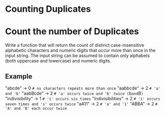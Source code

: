 
# Counting Duplicates 

# Count the number of Duplicates

Write a function that will return the count of distinct case-insensitive alphabetic characters and numeric digits that occur more than once in the input string. The input string can be assumed to contain only alphabets (both uppercase and lowercase) and numeric digits.

## Example

"abcde" -> 0 `# no characters repeats more than once`
"aabbcde" -> 2 `# 'a' and 'b'`
"aabBcde" -> 2 `# 'a' occurs twice and 'b' twice (`b` and `B`)`
"indivisibility" -> 1 `# 'i' occurs six times`
"Indivisibilities" -> 2 `# 'i' occurs seven times and 's' occurs twice`
"aA11" -> 2 `# 'a' and '1'`
"ABBA" -> 2 `# 'A' and 'B' each occur twice`